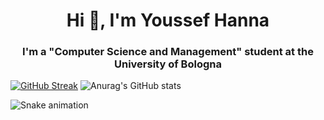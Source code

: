 <h1 align="center">Hi 👋, I'm Youssef Hanna</h1>
<h3 align="center">I'm a "Computer Science and Management" student at the University of Bologna</h3>

[![GitHub Streak](https://streak-stats.demolab.com?user=mussida&theme=dark)](https://git.io/streak-stats)
![Anurag's GitHub stats](https://github-readme-stats.vercel.app/api?username=mussida&theme=dark&show_icons=true)

![Snake animation](https://github.com/mussida/mussida/blob/output/github-contribution-grid-snake.svg)

